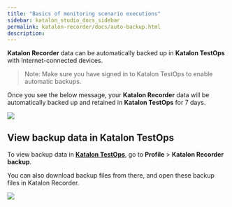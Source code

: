 ```yaml
---
title: "Basics of monitoring scenario executions"
sidebar: katalon_studio_docs_sidebar
permalink: katalon-recorder/docs/auto-backup.html
description:
---
```


**Katalon Recorder** data can be automatically backed up in **Katalon TestOps** with Internet-connected devices.

> Note: Make sure you have signed in to Katalon TestOps to enable automatic backups.

Once you see the below message, your **Katalon Recorder** data will be automatically backed up and retained in **Katalon TestOps** for 7 days.

![](https://github.com/katalon-studio/docs-images/raw/master/katalon-recorder/docs/kr-backup/1-kr-data.png)

## View backup data in Katalon TestOps

To view backup data in [**Katalon TestOps**](https://www.analytics.katalon.com/), go to **Profile** > **Katalon Recorder backup**.

You can also download backup files from there, and open these backup files in Katalon Recorder.

![](https://github.com/katalon-studio/docs-images/raw/master/katalon-recorder/docs/kr-backup/2-kt-backup.png)